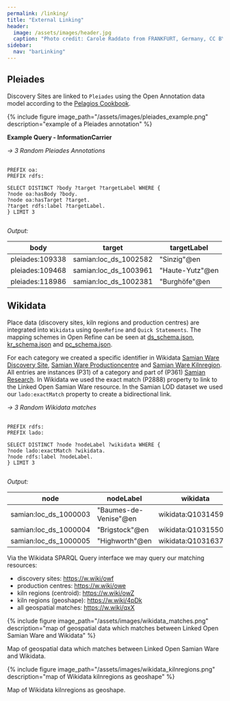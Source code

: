 ```yaml
---
permalink: /linking/
title: "External Linking"
header:
  image: /assets/images/header.jpg
  caption: "Photo credit: Carole Raddato from FRANKFURT, Germany, CC BY-SA 2.0, via [**Wikimedia Commons**](https://commons.wikimedia.org/wiki/File:Terra_sigillata,_Gallo-Roman_Museum_of_Tongeren,_Belgium_(27032316984).jpg)"
sidebar:
  nav: "barLinking"
---
```


## Pleiades

Discovery Sites are linked to `Pleiades` using the Open Annotation data model according to the [Pelagios Cookbook](<according to https://github.com/pelagios/pelagios-cookbook/wiki/Joining-Pelagios#minimum-example>).

{% include figure image_path="/assets/images/pleiades_example.png" description="example of a Pleiades annotation" %}

**Example Query - InformationCarrier**

_-> 3 Random Pleiades Annotations_

<pre>
  <code>
PREFIX oa: <http://www.w3.org/ns/oa#>
PREFIX rdfs: <http://www.w3.org/2000/01/rdf-schema#>

SELECT DISTINCT ?body ?target ?targetLabel WHERE {
?node oa:hasBody ?body.
?node oa:hasTarget ?target.
?target rdfs:label ?targetLabel.
} LIMIT 3
  </code>
</pre>

_Output:_

| **body**        | **target**            | **targetLabel** |
| --------------- | --------------------- | --------------- |
| pleiades:109338 | samian:loc_ds_1002582 | "Sinzig"@en     |
| pleiades:109468 | samian:loc_ds_1003961 | "Haute-Yutz"@en |
| pleiades:118986 | samian:loc_ds_1002381 | "Burghöfe"@en   |

## Wikidata

Place data (discovery sites, kiln regions and production centres) are integrated into `Wikidata` using `OpenRefine` and `Quick Statements`. The mapping schemes in Open Refine can be seen at [ds_schema.json](https://github.com/RGZM/samian-lod/blob/main/wikidata/ds_schema.json), [kr_schema.json](https://github.com/RGZM/samian-lod/blob/main/wikidata/kr_schema.json) and [pc_schema.json](https://github.com/RGZM/samian-lod/blob/main/wikidata/pc_schema.json).

For each category we created a specific identifier in Wikidata [Samian Ware Discovery Site](https://www.wikidata.org/wiki/Q102202066), [Samian Ware Productioncentre](https://www.wikidata.org/wiki/Q102202026) and [Samian Ware Kilnregion](https://www.wikidata.org/wiki/Q102201947). All entries are instances (P31) of a category and part of (P361) [Samian Research](https://www.wikidata.org/wiki/Q90412636). In Wikidata we used the exact match (P2888) property to link to the Linked Open Samian Ware resource. In the Samian LOD dataset we used our `lado:exactMatch` property to create a bidirectional link.

_-> 3 Random Wikidata matches_

<pre>
  <code>
PREFIX rdfs: <http://www.w3.org/2000/01/rdf-schema#>
PREFIX lado: <http://archaeology.link/ontology#>

SELECT DISTINCT ?node ?nodeLabel ?wikidata WHERE {
?node lado:exactMatch ?wikidata.
?node rdfs:label ?nodeLabel.
} LIMIT 3
  </code>
</pre>

_Output:_

| **node**              | **nodeLabel**         | **wikidata**        |
| --------------------- | --------------------- | ------------------- |
| samian:loc_ds_1000003 | "Baumes-de-Venise"@en | wikidata:Q103145968 |
| samian:loc_ds_1000004 | "Brigstock"@en        | wikidata:Q103155047 |
| samian:loc_ds_1000005 | "Highworth"@en        | wikidata:Q103163787 |

Via the Wikidata SPARQL Query interface we may query our matching resources:

-   discovery sites: <https://w.wiki/owf>
-   production centres: <https://w.wiki/owe>
-   kiln regions (centroid): <https://w.wiki/owZ>
-   kiln regions (geoshape): <https://w.wiki/4pDk>
-   all geospatial matches: <https://w.wiki/qxX>

{% include figure image_path="/assets/images/wikidata_matches.png" description="map of geospatial data which matches between Linked Open Samian Ware and Wikidata" %}

Map of geospatial data which matches between Linked Open Samian Ware and Wikidata.

{% include figure image_path="/assets/images/wikidata_kilnregions.png" description="map of Wikidata kilnregions as geoshape" %}

Map of Wikidata kilnregions as geoshape.
